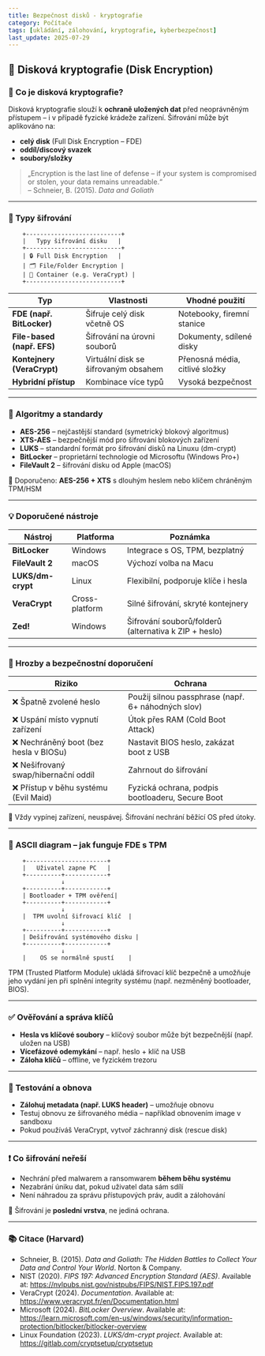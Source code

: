 ```yaml
---
title: Bezpečnost disků - kryptografie
category: Počítače
tags: [ukládání, zálohování, kryptografie, kyberbezpečnost]
last_update: 2025-07-29
---
```


## 🔐 Disková kryptografie (Disk Encryption)

### 🧾 Co je disková kryptografie?

Disková kryptografie slouží k **ochraně uložených dat** před neoprávněným přístupem – i v případě fyzické krádeže zařízení. Šifrování může být aplikováno na:

- **celý disk** (Full Disk Encryption – FDE)
- **oddíl/discový svazek**
- **soubory/složky**

> „Encryption is the last line of defense – if your system is compromised or stolen, your data remains unreadable.“  
> – Schneier, B. (2015). *Data and Goliath*

---

### 🧱 Typy šifrování

```
    +---------------------------+
    |   Typy šifrování disku   |
    +---------------------------+
    | 🔒 Full Disk Encryption   |
    | 🗂️ File/Folder Encryption |
    | 📁 Container (e.g. VeraCrypt) |
    +---------------------------+
```

| Typ                | Vlastnosti | Vhodné použití |
|--------------------|------------|----------------|
| **FDE (např. BitLocker)** | Šifruje celý disk včetně OS | Notebooky, firemní stanice |
| **File-based (např. EFS)**| Šifrování na úrovni souborů | Dokumenty, sdílené disky |
| **Kontejnery (VeraCrypt)**| Virtuální disk se šifrovaným obsahem | Přenosná média, citlivé složky |
| **Hybridní přístup**       | Kombinace více typů | Vysoká bezpečnost |

---

### 🔑 Algoritmy a standardy

- **AES-256** – nejčastější standard (symetrický blokový algoritmus)
- **XTS-AES** – bezpečnější mód pro šifrování blokových zařízení
- **LUKS** – standardní formát pro šifrování disků na Linuxu (dm-crypt)
- **BitLocker** – proprietární technologie od Microsoftu (Windows Pro+)
- **FileVault 2** – šifrování disku od Apple (macOS)

📌 Doporučeno: **AES-256 + XTS** s dlouhým heslem nebo klíčem chráněným TPM/HSM

---

### 💡 Doporučené nástroje

| Nástroj        | Platforma | Poznámka |
|----------------|-----------|----------|
| **BitLocker**  | Windows   | Integrace s OS, TPM, bezplatný |
| **FileVault 2**| macOS     | Výchozí volba na Macu |
| **LUKS/dm-crypt** | Linux   | Flexibilní, podporuje klíče i hesla |
| **VeraCrypt**  | Cross-platform | Silné šifrování, skryté kontejnery |
| **Zed!**       | Windows   | Šifrování souborů/folderů (alternativa k ZIP + heslo) |

---

### 🧯 Hrozby a bezpečnostní doporučení

| Riziko                                | Ochrana |
|---------------------------------------|---------|
| ❌ Špatně zvolené heslo               | Použij silnou passphrase (např. 6+ náhodných slov) |
| ❌ Uspání místo vypnutí zařízení      | Útok přes RAM (Cold Boot Attack) |
| ❌ Nechráněný boot (bez hesla v BIOSu)| Nastavit BIOS heslo, zakázat boot z USB |
| ❌ Nešifrovaný swap/hibernační oddíl  | Zahrnout do šifrování |
| ❌ Přístup v běhu systému (Evil Maid) | Fyzická ochrana, podpis bootloaderu, Secure Boot |

📌 Vždy vypínej zařízení, neuspávej. Šifrování nechrání běžící OS před útoky.

---

### 🔐 ASCII diagram – jak funguje FDE s TPM

```
    +-----------------------+
    |   Uživatel zapne PC   |
    +----------+------------+
               ↓
    +----------+------------+
    | Bootloader + TPM ověření|
    +----------+------------+
               ↓
    |  TPM uvolní šifrovací klíč  |
               ↓
    +----------+------------+
    | Dešifrování systémového disku |
    +----------+------------+
               ↓
    |    OS se normálně spustí    |
```

TPM (Trusted Platform Module) ukládá šifrovací klíč bezpečně a umožňuje jeho vydání jen při splnění integrity systému (např. nezměněný bootloader, BIOS).

---

### ✅ Ověřování a správa klíčů

- **Hesla vs klíčové soubory** – klíčový soubor může být bezpečnější (např. uložen na USB)
- **Vícefázové odemykání** – např. heslo + klíč na USB
- **Záloha klíčů** – offline, ve fyzickém trezoru

---

### 🧪 Testování a obnova

- **Zálohuj metadata (např. LUKS header)** – umožňuje obnovu
- Testuj obnovu ze šifrovaného média – například obnovením image v sandboxu
- Pokud používáš VeraCrypt, vytvoř záchranný disk (rescue disk)

---

### ❗ Co šifrování neřeší

- Nechrání před malwarem a ransomwarem **během běhu systému**
- Nezabrání úniku dat, pokud uživatel data sám sdílí
- Není náhradou za správu přístupových práv, audit a zálohování

📌 Šifrování je **poslední vrstva**, ne jediná ochrana.

---

### 📚 Citace (Harvard)

- Schneier, B. (2015). *Data and Goliath: The Hidden Battles to Collect Your Data and Control Your World*. Norton & Company.  
- NIST (2020). *FIPS 197: Advanced Encryption Standard (AES)*. Available at: https://nvlpubs.nist.gov/nistpubs/FIPS/NIST.FIPS.197.pdf  
- VeraCrypt (2024). *Documentation*. Available at: https://www.veracrypt.fr/en/Documentation.html  
- Microsoft (2024). *BitLocker Overview*. Available at: https://learn.microsoft.com/en-us/windows/security/information-protection/bitlocker/bitlocker-overview  
- Linux Foundation (2023). *LUKS/dm-crypt project*. Available at: https://gitlab.com/cryptsetup/cryptsetup

